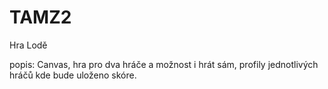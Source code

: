# TAMZ2

Hra Lodě

popis: Canvas, hra pro dva hráče a možnost i hrát sám, profily jednotlivých hráčů kde bude uloženo skóre.
